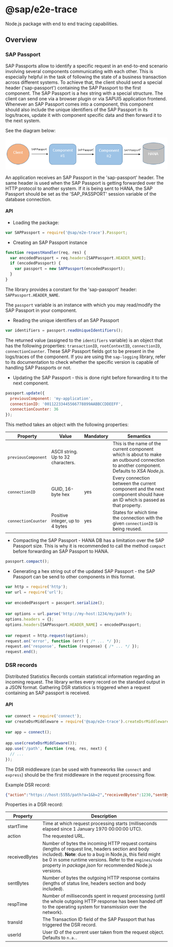 # @sap/e2e-trace

Node.js package with end to end tracing capabilities.


## Overview

### SAP Passport

SAP Passports allow to identify a specific request in an end-to-end scenario involving several components communicating with each other.
This is especially helpful in the task of following the state of a business transaction across different systems.
To achieve that, the client should send a special header ('sap-passport') containing the SAP Passport to the first component.
The SAP Passport is a hex string with a special structure. The client can send one via a browser plugin or via SAPUI5 application frontend.
Whenever an SAP Passport comes into a component, this component should also include the unique identifiers of the SAP Passport in its logs/traces,
update it with component specific data and then forward it to the next system.

See the diagram below:

![SAP Passport overview diagram](diagram.png "Overview diagram")

An application receives an SAP Passport in the 'sap-passport' header. The same header is used when the SAP Passport is getting forwarded over the HTTP protocol to another system.
If it is being sent to HANA, the SAP Passport should be set as the 'SAP_PASSPORT' session variable of the database connection.

#### API

- Loading the package:

```js
var SAPPassport = require('@sap/e2e-trace').Passport;
```

- Creating an SAP Passport instance

```js
function requestHandler(req, res) {
  var encodedPassport = req.headers[SAPPassport.HEADER_NAME];
  if (encodedPassport) {
    var passport = new SAPPassport(encodedPassport);
  }
}
```

The library provides a constant for the 'sap-passport' header: `SAPPassport.HEADER_NAME`.

The `passport` variable is an instance with which you may read/modify the SAP Passport in your component.

- Reading the unique identifiers of an SAP Passport

```js
var identifiers = passport.readUniqueIdentifiers();
```

The returned value (assigned to the `identifiers` variable) is an object that has the following properties: `transactionID`, `rootContextID`, `connectionID`, `connectionCounter`.
These SAP Passport fields got to be present in the logs/traces of the component.
If you are using the `sap-logging` library, refer to its documentation to check whether the specific version is capable of handling SAP Passports or not.


- Updating the SAP Passport - this is done right before forwarding it to the next component.

```js
passport.update({
  previousComponent: 'my-application',
  connectionID: '00112233445566778899AABBCCDDEEFF',
  connectionCounter: 36
});
```

This method takes an object with the following properties:

Property      | Value      | Mandatory | Semantics
------------- | ---------- | --------- | --------------------------
`previousComponent` | ASCII string. Up to 32 characters. | | This is the name of the current component which is about to make an outbound connection to another component. Defaults to _XSA Node.js_.
`connectionID` | GUID, 16-byte hex | yes | Every connection between the current component and the next component should have an ID which is passed as that property.
`connectionCounter`| Positive integer, up to 4 bytes | yes | States for which time the connection with the given `connectionID` is being reused.

- Compacting the SAP Passport - HANA DB has a limitation over the SAP Passport size.
This is why it is recommended to call the method `compact` before forwarding an SAP Passport to HANA.

```js
passport.compact();
```

- Generating a hex string out of the updated SAP Passport - the SAP Passport can be send to other components in this format.

```js
var http = require('http');
var url = require('url');

var encodedPassport = passport.serialize();

var options = url.parse('http://my-host:1234/my/path');
options.headers = {};
options.headers[SAPPassport.HEADER_NAME] = encodedPassport;

var request = http.request(options);
request.on('error', function (err) { /* ... */ });
request.on('response', function (response) { /* ... */ });
request.end();
```


### DSR records

Distributed Statistics Records contain statistical information regarding an incoming request.
The library writes every record on the standard output in a JSON format.
Gathering DSR statistics is triggered when a request containing an SAP passport is received.

#### API

```js
var connect = require('connect');
var createDsrMiddleware = require('@sap/e2e-trace').createDsrMiddleware;

var app = connect();

app.use(createDsrMiddleware());
app.use('/path', function (req, res, next) {
  // ...
});
```

The DSR middleware (can be used with frameworks like `connect` and `express`) should be the first middleware in the request processing flow.

Example DSR record:

```json
{"action":"https://host:5555/path?a=1&b=2","receivedBytes":1230,"sentBytes":110,"respTime":18,"transId":"104A7DB661D31EE69DE912281546ED81","userId":"n.a.","startTime":1473506434377}
```

Properties in a DSR record:

Property      | Description
------------- | -----------
startTime     | Time at which request processing starts (milliseconds elapsed since 1 January 1970 00:00:00 UTC).
action        | The requested URL.
receivedBytes | Number of bytes the incoming HTTP request contains (lengths of request line, headers section and body included). **Note**: due to a bug in Node.js, this field might be 0 in some runtime versions. Refer to the `engines/node` property in _package.json_ for recommended Node.js versions.
sentBytes     | Number of bytes the outgoing HTTP response contains (lengths of status line, headers section and body included).
respTime      | Number of milliseconds spent in request processing (until the whole outgoing HTTP response has been handed off to the operating system for transmission over the network).
transId       | The Transaction ID field of the SAP Passport that has triggered the DSR record.
userId        | User ID of the current user taken from the request object. Defaults to `n.a.`.

